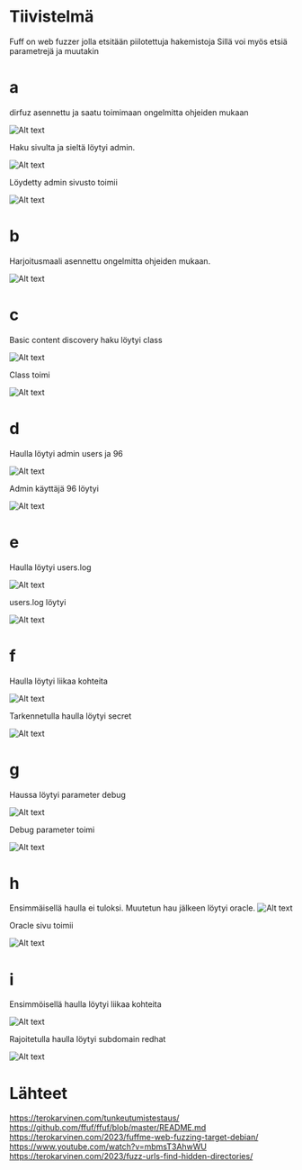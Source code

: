 # Tiivistelmä
Fuff on web fuzzer jolla etsitään piilotettuja hakemistoja
Sillä voi myös etsiä parametrejä ja muutakin
# a
dirfuz asennettu ja saatu toimimaan ongelmitta ohjeiden mukaan

![Alt text](https://github.com/OskariSalovaara/Tunkeutumistestaus-OskariSalovaara/blob/main/images/h4a.png)

Haku sivulta ja sieltä löytyi admin.

![Alt text](https://github.com/OskariSalovaara/Tunkeutumistestaus-OskariSalovaara/blob/main/images/h4aaa.png)

Löydetty admin sivusto toimii

![Alt text](https://github.com/OskariSalovaara/Tunkeutumistestaus-OskariSalovaara/blob/main/images/h4aa.png)
# b
Harjoitusmaali asennettu ongelmitta ohjeiden mukaan.

![Alt text](https://github.com/OskariSalovaara/Tunkeutumistestaus-OskariSalovaara/blob/main/images/h4b.png)
# c
Basic content discovery haku löytyi class

![Alt text](https://github.com/OskariSalovaara/Tunkeutumistestaus-OskariSalovaara/blob/main/images/h4c.png)

Class toimi

![Alt text](https://github.com/OskariSalovaara/Tunkeutumistestaus-OskariSalovaara/blob/main/images/h4cc.png)
# d
Haulla löytyi admin users ja 96

![Alt text](https://github.com/OskariSalovaara/Tunkeutumistestaus-OskariSalovaara/blob/main/images/h4d.png)

Admin käyttäjä 96 löytyi

![Alt text](https://github.com/OskariSalovaara/Tunkeutumistestaus-OskariSalovaara/blob/main/images/h4dd.png)
# e
Haulla löytyi users.log

![Alt text](https://github.com/OskariSalovaara/Tunkeutumistestaus-OskariSalovaara/blob/main/images/h4e.png)

users.log löytyi

![Alt text](https://github.com/OskariSalovaara/Tunkeutumistestaus-OskariSalovaara/blob/main/images/h4ee.png)
# f
Haulla löytyi liikaa kohteita 

![Alt text](https://github.com/OskariSalovaara/Tunkeutumistestaus-OskariSalovaara/blob/main/images/h4f.png)

Tarkennetulla haulla löytyi secret

![Alt text](https://github.com/OskariSalovaara/Tunkeutumistestaus-OskariSalovaara/blob/main/images/h4ff.png)
# g
Haussa löytyi parameter debug

![Alt text](https://github.com/OskariSalovaara/Tunkeutumistestaus-OskariSalovaara/blob/main/images/h4g.png)

Debug parameter toimi

![Alt text](https://github.com/OskariSalovaara/Tunkeutumistestaus-OskariSalovaara/blob/main/images/h4gg.png)
# h
Ensimmäisellä haulla ei tuloksi. Muutetun hau jälkeen löytyi oracle.
![Alt text](https://github.com/OskariSalovaara/Tunkeutumistestaus-OskariSalovaara/blob/main/images/h4h.png)

Oracle sivu toimii

![Alt text](https://github.com/OskariSalovaara/Tunkeutumistestaus-OskariSalovaara/blob/main/images/h4hh.png)
# i
Ensimmöisellä haulla löytyi liikaa kohteita

![Alt text](https://github.com/OskariSalovaara/Tunkeutumistestaus-OskariSalovaara/blob/main/images/h4i.png)

Rajoitetulla haulla löytyi subdomain redhat

![Alt text](https://github.com/OskariSalovaara/Tunkeutumistestaus-OskariSalovaara/blob/main/images/h4ii.png)
# Lähteet
https://terokarvinen.com/tunkeutumistestaus/
https://github.com/ffuf/ffuf/blob/master/README.md
https://terokarvinen.com/2023/fuffme-web-fuzzing-target-debian/
https://www.youtube.com/watch?v=mbmsT3AhwWU
https://terokarvinen.com/2023/fuzz-urls-find-hidden-directories/
